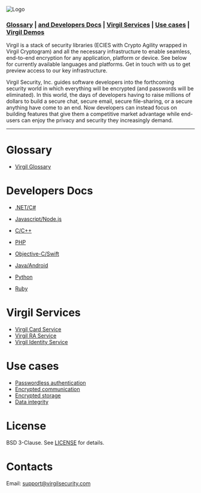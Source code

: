 ![Logo](https://github.com/VirgilSecurity/virgil/blob/master/images/VirgilLogo.png)

### [Glossary](#head6) | [and Developers Docs](#head3) | [Virgil Services](#head7) | [Use cases](#head4) | [Virgil Demos](#head2)


Virgil is a stack of security libraries (ECIES with Crypto Agility wrapped in Virgil Cryptogram) and all the necessary infrastructure to enable seamless, end-to-end encryption for any application, platform or device. See below for currently available languages and platforms. Get in touch with us to get preview access to our key infrastructure.

Virgil Security, Inc. guides software developers into the forthcoming security world in which everything will be encrypted (and passwords will be eliminated). In this world, the days of developers having to raise millions of dollars to build a secure chat, secure email, secure file-sharing, or a secure anything have come to an end. Now developers can instead focus on building features that give them a competitive market advantage while end-users can enjoy the privacy and security they increasingly demand.
***

# <a name="head6"></a>Glossary
- [Virgil Glossary](https://developer.virgilsecurity.com/docs/cs/references)

# <a name="head3"></a>Developers Docs

- [.NET/C#](https://github.com/VirgilSecurity/virgil-sdk-net)

- [Javascript/Node.js](https://github.com/VirgilSecurity/virgil-sdk-javascript)

- [C/C++](https://github.com/VirgilSecurity/virgil-sdk-cpp)

- [PHP](https://github.com/VirgilSecurity/virgil-sdk-php)

- [Objective-C/Swift](https://github.com/VirgilSecurity/virgil/tree/master/objective-c-swift)

- [Java/Android](https://github.com/VirgilSecurity/virgil-foundation-x)

- [Python](https://github.com/VirgilSecurity/virgil-sdk-python)

- [Ruby](https://github.com/VirgilSecurity/virgil-sdk-ruby)

# <a name="head7"></a>Virgil Services
- [Virgil Card Service](https://developer.virgilsecurity.com/docs/cs/references/card-service)
- [Virgil RA Service](https://developer.virgilsecurity.com/docs/cs/references/ra-service)
- [Virgil Identity Service](https://developer.virgilsecurity.com/docs/cs/references/identity-service)

# <a name="head4"></a>Use cases
- [Passwordless authentication](https://developer.virgilsecurity.com/docs/cs/get-started/passwordless-authentication)
- [Encrypted communication](https://developer.virgilsecurity.com/docs/cs/get-started/encrypted-communication)
- [Encrypted storage](https://developer.virgilsecurity.com/docs/cs/get-started/encrypted-storage)
- [Data integrity](https://developer.virgilsecurity.com/docs/cs/get-started/data-integrity)

# <a name="head5"></a>License
BSD 3-Clause. See [LICENSE](https://github.com/VirgilSecurity/virgil/blob/master/LICENSE) for details.

# <a name="head6"></a>Contacts
Email: support@virgilsecurity.com
